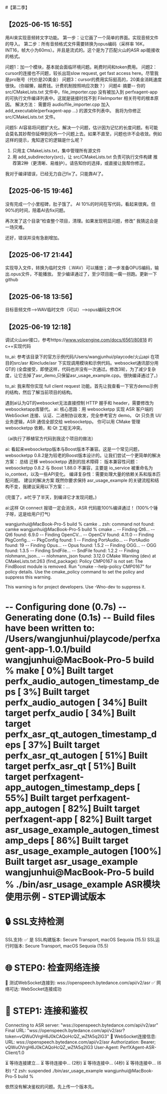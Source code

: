 #【第二季】
## 【2025-06-15 16:55】
用AI来实现音频转文字功能。
第一步：让它画了一个简单的界面。实现音频文件的导入。
第二步：所有音频格式文件需要转换为opus编码（采样率 16K，INT16，帧大小为60ms）。并且是流式的。这个是为了匹配火山的ASR api能接收的格式。

问题1：加一个模块，基本就会面临环境问题。耗费时间和token费用。
问题2：cursor的连接也不问题，较长出现slow request, get fast access here。尽管我是pro账号（代价是20美金）
问题3：cursor的费用实际挺高的，20美金消耗速度很快。（你越懒，越费钱。计费机制按照响应次数？）
问题4: 摘要--
你的 src/CMakeLists.txt 文件中，file_importer.cpp 没有被加入到 perfxagent-app 的可执行文件编译列表中。这就是链接时找不到 FileImporter 相关符号的根本原因。
解决方法：
需要将 audio/file_importer.cpp 加入 add_executable(perfxagent-app ...) 的源文件列表中。
我将为你修正 src/CMakeLists.txt 文件。

问题5: AI容易将问题扩大化。解决一个问题，估计因为记忆的长度问题。有可能会莫名其妙帮你延伸到另外一个问题上去。如果不直至，问题也许不会收敛。例如这样的提示，鬼知道它的逻辑是什么呢？
1. 只用主 CMakeLists.txt，集中管理所有源文件
2. 用 add_subdirectory(src)，让 src/CMakeLists.txt 负责可执行文件构建
推荐第2种（更清晰、易维护）。请告知你的选择，或直接让我帮你修正。

我对于编译错误，已经无力自己fix了。只能靠AI了。

## 【2025-06-15 19:46】
没有完成一个小里程碑，肚子饿了。
AI 10%的时间在写代码，看起来很爽。但90%的时间，陪着AI去fix问题。

再次发了这个目录“检查整个项目，清理。如果发现明显问题，修改”
我猜这会是一场灾难。

还好，错误并没有急剧增加。

## 【2025-06-17 21:44】
实现导入文件，转换为临时文件（.WAV）可以播放；进一步准备OPUS编码，输出.opus文件，不能播放。
至少编译通过了，至少项目能一瘸一拐跑。更新一下github

## 【2025-06-18 13:56】
目标音频文件-->WAV临时文件（可以）-->opus编码文件OK


## 【2025-06-19 12:18】
调试火山asr接口，参考https://www.volcengine.com/docs/6561/80818 的c++实现代码

to_ai: 参考该目录下的官方示例代码/Users/wangjunhui/playcode/火山api
在项目的src/asr 和include/asr 下实现调用模块和示例代码。websocket通讯部分用QT的
(全盘接受，即使这样，代码也并没有一次通过。修改3轮，为了减少复杂度，让它去掉了asr_demo,只保留asr_usage_example.cpp。很快编译通过了。)

to_ai: 我来帮你实现 full client request 功能。首先让我查看一下官方demo示例的结构，然后了解当前项目的结构。

遇到ai认为QT的websocket无法直接控制 HTTP 握手和 header，需要修改为websocketapp库替代。
ai: 
核心思路：用 websocketpp 实现 ASR 客户端的 WebSocket 连接、认证、二进制协议收发，完全参考官方 demo。
Qt 只负责 UI/业务逻辑，ASR 通信全部交给 websocketpp。
你可以用 CMake 管理 websocketpp 依赖，和 Qt 工程无冲突。

（ai执行了移植官方代码到我这个项目的做法）

ai: 看起来websocketpp版本与Boost版本不兼容。这是一个常见问题，websocketpp 0.8.2是为较老的Boost版本设计的。让我们尝试一个更简单的解决方案：
总结
迁移 websocketpp 遇到的技术障碍：
版本兼容性问题：websocketpp 0.8.2 与 Boost 1.88.0 不兼容，主要是 io_service 被重命名为 io_context，以及一些API变化。
编译复杂性：需要处理大量的依赖关系和版本匹配问题。
建议的解决方案
既然你要求保持 asr_usage_example 的关键流程和结构不变，我建议采用以下方案：...

(完蛋了，ai忙乎了半天，到编译它才发现问题。)

ai:这样 Qt connect 报错一定会消失，ASR 代码能100%编译通过！
(100%个锤子呀，这是给用户打气)


wangjunhui@MacBook-Pro-5 build % camke ..
zsh: command not found: camke
wangjunhui@MacBook-Pro-5 build % cmake ..
-- Finding Qt6...
-- Qt6 found: 6.9.0
-- Finding OpenCV...
-- OpenCV found: 4.11.0
-- Finding PkgConfig...
-- PkgConfig found: 1
-- Finding PortAudio...
-- PortAudio found: 19
-- Finding Opus...
-- Opus found: 1.5.2
-- Finding OGG...
-- OGG found: 1.3.5
-- Finding SndFile...
-- SndFile found: 1.2.2
-- Finding nlohmann_json...
-- nlohmann_json found: 3.12.0
CMake Warning (dev) at CMakeLists.txt:263 (find_package):
  Policy CMP0167 is not set: The FindBoost module is removed.  Run "cmake
  --help-policy CMP0167" for policy details.  Use the cmake_policy command to
  set the policy and suppress this warning.

This warning is for project developers.  Use -Wno-dev to suppress it.

-- Configuring done (0.7s)
-- Generating done (0.1s)
-- Build files have been written to: /Users/wangjunhui/playcode/perfxagent-app-1.0.1/build
wangjunhui@MacBook-Pro-5 build % make
[  0%] Built target perfx_audio_autogen_timestamp_deps
[  3%] Built target perfx_audio_autogen
[ 34%] Built target perfx_audio
[ 34%] Built target perfx_asr_qt_autogen_timestamp_deps
[ 37%] Built target perfx_asr_qt_autogen
[ 51%] Built target perfx_asr_qt
[ 51%] Built target perfxagent-app_autogen_timestamp_deps
[ 55%] Built target perfxagent-app_autogen
[ 82%] Built target perfxagent-app
[ 82%] Built target asr_usage_example_autogen_timestamp_deps
[ 86%] Built target asr_usage_example_autogen
[100%] Built target asr_usage_example
wangjunhui@MacBook-Pro-5 build % ./bin/asr_usage_example 
ASR模块使用示例 - STEP调试版本
===============================

🔒 SSL支持检测
=============
SSL支持: ✅ 是
SSL构建版本: Secure Transport, macOS Sequoia (15.5)
SSL运行时版本: Secure Transport, macOS Sequoia (15.5)

🌐 STEP0: 检查网络连接
=====================
🔗 测试WebSocket连接到: wss://openspeech.bytedance.com/api/v2/asr
✅ 网络可达: WebSocket连接成功

🚀 STEP1: 连接和鉴权
==================
Connecting to ASR server: "wss://openspeech.bytedance.com/api/v2/asr"
Final URL: "wss://openspeech.bytedance.com/api/v2/asr?token=vQWuOVrgH6J0kCAQoHcQZ_wZfA5q2lG3"
🔗 WebSocket连接信息:
   URL: wss://openspeech.bytedance.com/api/v2/asr
   Authorization: Bearer; vQWuOVrgH6J0kCAQoHcQZ_wZfA5q2lG3
   User-Agent: PerfXAgent-ASR-Client/1.0

⏳ 等待连接建立...
⏳ 等待连接中... (2秒)
⏳ 等待连接中... (4秒)
⏳ 等待连接中... (6秒)
^Z
zsh: suspended  ./bin/asr_usage_example
wangjunhui@MacBook-Pro-5 build % 


依然没有解决鉴权的问题。先上传一个版本先。


